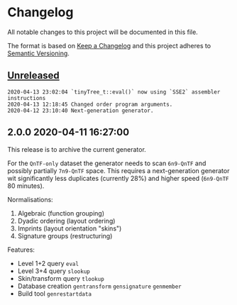 # Changelog
All notable changes to this project will be documented in this file.

The format is based on [Keep a Changelog](http://keepachangelog.com/en/1.0.0/)
and this project adheres to [Semantic Versioning](http://semver.org/spec/v2.0.0.html).

## [Unreleased]

```
2020-04-13 23:02:04 `tinyTree_t::eval()` now using `SSE2` assembler instructions
2020-04-13 12:18:45 Changed order program arguments.
2020-04-12 23:10:40 Next-generation generator.
```

## 2.0.0 2020-04-11 16:27:00

This release is to archive the current generator.

For the `QnTF-only` dataset the generator needs to scan `6n9-QnTF` and possibly partially `7n9-QnTF` space.
This requires a next-generation generator wit significantly less duplicates (currently 28%) and higher speed (`6n9-QnTF` 80 minutes). 

 
Normalisations:

 1) Algebraic (function grouping)
 2) Dyadic ordering (layout ordering)
 3) Imprints (layout orientation "skins")
 4) Signature groups (restructuring)
 
Features: 
- Level 1+2 query `eval`
- Level 3+4 query `slookup`
- Skin/transform query `tlookup`
- Database creation `gentransform` `gensignature` `genmember`
- Build tool `genrestartdata`

[Unreleased]: https://git.rockingship.org/RockingShip/untangle/compare/v2.0.0...HEAD
